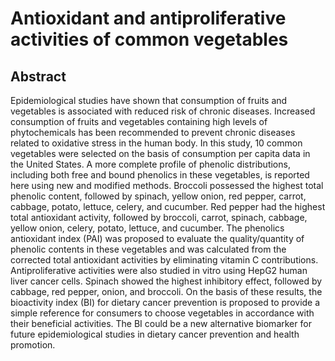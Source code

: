 # Antioxidant and antiproliferative activities of common vegetables

## Abstract

Epidemiological studies have shown that consumption of fruits and vegetables is associated with reduced risk of chronic diseases. Increased consumption of fruits and vegetables containing high levels of phytochemicals has been recommended to prevent chronic diseases related to oxidative stress in the human body. In this study, 10 common vegetables were selected on the basis of consumption per capita data in the United States. A more complete profile of phenolic distributions, including both free and bound phenolics in these vegetables, is reported here using new and modified methods. Broccoli possessed the highest total phenolic content, followed by spinach, yellow onion, red pepper, carrot, cabbage, potato, lettuce, celery, and cucumber. Red pepper had the highest total antioxidant activity, followed by broccoli, carrot, spinach, cabbage, yellow onion, celery, potato, lettuce, and cucumber. The phenolics antioxidant index (PAI) was proposed to evaluate the quality/quantity of phenolic contents in these vegetables and was calculated from the corrected total antioxidant activities by eliminating vitamin C contributions. Antiproliferative activities were also studied in vitro using HepG2 human liver cancer cells. Spinach showed the highest inhibitory effect, followed by cabbage, red pepper, onion, and broccoli. On the basis of these results, the bioactivity index (BI) for dietary cancer prevention is proposed to provide a simple reference for consumers to choose vegetables in accordance with their beneficial activities. The BI could be a new alternative biomarker for future epidemiological studies in dietary cancer prevention and health promotion. 